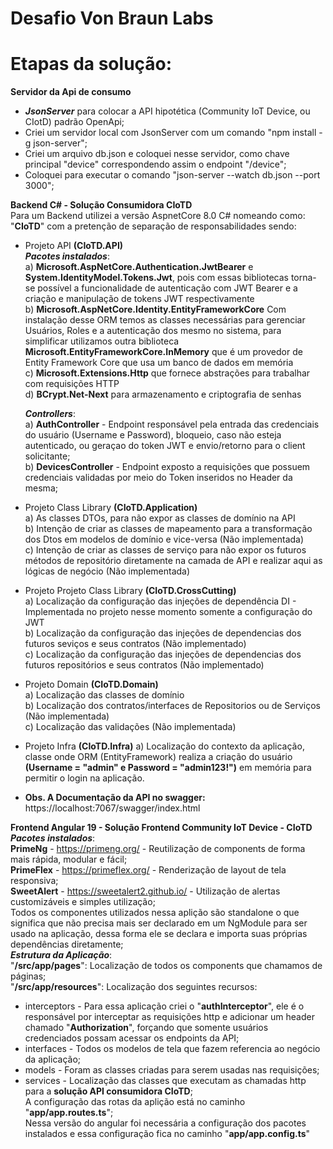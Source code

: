 # Desafio Von Braun Labs
# Etapas da solução:
**Servidor da Api de consumo**  
+ ***JsonServer*** para colocar a API hipotética (Community IoT Device, ou CIotD) padrão OpenApi;
+ Criei um servidor local com JsonServer com um comando "npm install -g json-server";
+ Criei um arquivo db.json e coloquei nesse servidor, como chave principal "device" correspondendo assim o endpoint "/device";
+ Coloquei para executar o comando "json-server --watch db.json --port 3000";  

**Backend C# - Solução Consumidora CIoTD**  
Para um Backend utilizei a versão AspnetCore 8.0 C# nomeando como: "**CIoTD**" com a pretenção de separação de responsabilidades sendo:  
 + Projeto API **(CIoTD.API)**  
  ***Pacotes instalados***:  
    a) **Microsoft.AspNetCore.Authentication.JwtBearer** e **System.IdentityModel.Tokens.Jwt**, pois com essas bibliotecas torna-se possível a funcionalidade de autenticação com JWT Bearer e a criação e manipulação de tokens JWT respectivamente  
    b) **Microsoft.AspNetCore.Identity.EntityFrameworkCore** Com instalação desse ORM temos as classes necessárias para gerenciar Usuários, Roles e a autenticação dos mesmo no sistema, para simplificar utilizamos outra biblioteca **Microsoft.EntityFrameworkCore.InMemory** que é um provedor de Entity Framework Core que usa um banco de dados em memória  
    c) **Microsoft.Extensions.Http** que fornece abstrações para trabalhar com requisições HTTP  
    d) **BCrypt.Net-Next** para armazenamento e criptografia de senhas  

   ***Controllers***:  
   a) **AuthController** - Endpoint responsável pela entrada das credenciais do usuário (Username e Password), bloqueio, caso não esteja autenticado, ou geraçao do token JWT e envio/retorno para o client solicitante;  
   b) **DevicesController** - Endpoint exposto a requisições que possuem credenciais validadas por meio do Token inseridos no Header da mesma;  
  
 + Projeto Class Library **(CIoTD.Application)**  
   a) As classes DTOs, para não expor as classes de domínio na API  
   b) Intenção de criar as classes de mapeamento para a transformação dos Dtos em modelos de domínio e vice-versa (Não implementada)  
   c) Intenção de criar as classes de serviço para não expor os futuros métodos de repositório diretamente na camada de API e realizar aqui as lógicas de negócio (Não implementada)  
   
 + Projeto Projeto Class Library **(CIoTD.CrossCutting)**  
   a) Localização da configuração das injeções de dependência DI - Implementada no projeto nesse momento somente a configuração do JWT  
   b) Localização da configuração das injeções de dependencias dos futuros seviços e seus contratos (Não implementado)  
   c) Localização da configuração das injeções de dependencias dos futuros repositórios e seus contratos (Não implementado)  

 + Projeto Domain **(CIoTD.Domain)**  
   a) Localização das classes de domínio  
   b) Localização dos contratos/interfaces de Repositorios ou de Serviços (Não implementada)  
   c) Localização das validações (Não implementada)

 + Projeto Infra **(CIoTD.Infra)**
   a) Localização do contexto da aplicação, classe onde ORM (EntityFramework) realiza a criação do usuário **(Username = "admin" e Password = "admin123!")** em memória para permitir o login na aplicação.
 + **Obs. A Documentação da API no swagger:** https://localhost:7067/swagger/index.html

**Frontend Angular 19 - Solução Frontend Community IoT Device - CIoTD**  
***Pacotes instalados***:  
 **PrimeNg** - https://primeng.org/ - Reutilização de components de forma mais rápida, modular e fácil;  
 **PrimeFlex** - https://primeflex.org/ - Renderização de layout de tela responsiva;  
 **SweetAlert** - https://sweetalert2.github.io/ - Utilização de alertas customizáveis e simples utilização;  
 Todos os componentes utilizados nessa aplição são standalone o que significa que não precisa mais ser declarado em um NgModule para ser usado na aplicação, dessa forma ele se declara e importa suas próprias dependências diretamente;  
 ***Estrutura da Aplicação***:  
 "**/src/app/pages**": Localização de todos os components que chamamos de páginas;  
 "**/src/app/resources**": Localização dos seguintes recursos:  
 - interceptors - Para essa aplicação criei o "**authInterceptor**", ele é o responsável por interceptar as requisições http e adicionar um header chamado "**Authorization**", forçando que somente usuários credenciados possam acessar os endpoints da API;
 -  interfaces - Todos os modelos de tela que fazem referencia ao negócio da aplicação;
 -  models - Foram as classes criadas para serem usadas nas requisições;
 -  services - Localização das classes que executam as chamadas http para a **solução API consumidora CIoTD**;  
A configuração das rotas da aplição está no caminho "**app/app.routes.ts**";  
Nessa versão do angular foi necessária a configuração dos pacotes instalados e essa configuração fica no caminho "**app/app.config.ts**"





